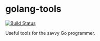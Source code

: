 # golang-tools
[![Build Status](https://travis-ci.org/ibrt/golang-tools.svg?branch=master)](https://travis-ci.org/ibrt/golang-tools)

Useful tools for the savvy Go programmer.
